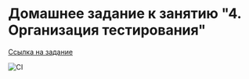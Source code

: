 # Домашнее задание к занятию "4. Организация тестирования"

[Ссылка на задание](https://github.com/netology-code/ahj-homeworks/tree/video/testing)

![CI](https://github.com/anna-popova/ahj-homeworks_testing/actions/workflows/web.yml/badge.svg)
